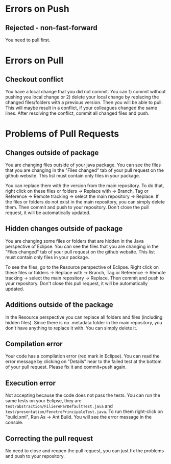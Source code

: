 # Errors on Push 
## Rejected - non-fast-forward 
You need to pull first.

# Errors on Pull
## Checkout conflict
You have a local change that you did not commit. 
You can 1) commit without pushing you local change or 2) delete your local change by replacing the changed files/folders with a previous version.
Then you will be able to pull. This will maybe result in a conflict, if your colleagues changed the same lines.
After resolving the conflict, commit all changed files and push.

# Problems of Pull Requests
## Changes outside of package
You are changing files outside of your java package. You can see the files that you are changing in the "Files changed" tab of your pull request on the github website. This list must contain only files in your package.

You can replace them with the version from the main repository. To do that, right click on these files or folders -> Replace with -> Branch, Tag or Reference -> Remote tracking -> select the main repository -> Replace. If the files or folders do not exist in the main repository, you can simply delete them. Then commit and push to your repository. Don't close the pull request, it will be automatically updated.

## Hidden changes outside of package
You are changing some files or folders that are hidden in the Java perspective of Eclipse. You can see the files that you are changing in the "Files changed" tab of your pull request on the github website. This list must contain only files in your package.

To see the files, go to the Resource perspective of Eclipse. Right click on these files or folders -> Replace with -> Branch, Tag or Reference -> Remote tracking -> select the main repository -> Replace. Then commit and push to your repository. Don't close this pull request, it will be automatically updated.

## Additions outside of the package
In the Resource perspective you can replace all folders and files (including hidden files). Since there is no .metadata folder in the main repository, you don't have anything to replace it with. You can simply delete it.

## Compilation error
Your code has a compilation error (red mark in Eclipse). You can read the error message by clicking on "Details" near to the failed test at the bottom of your pull request. Please fix it and commit+push again.

## Execution error
Not accepting because the code does not pass the tests. You can run the same tests on your Eclipse, they are `test/abstraction/FiliereParDefaultTest.java` and `test/presentation/FenetrePrincipaleTest.java`. To run them right-click on "build.xml", Run As -> Ant Build. You will see the error message in the console.

## Correcting the pull request
No need to close and reopen the pull request, you can just fix the problems and push to your repository.
